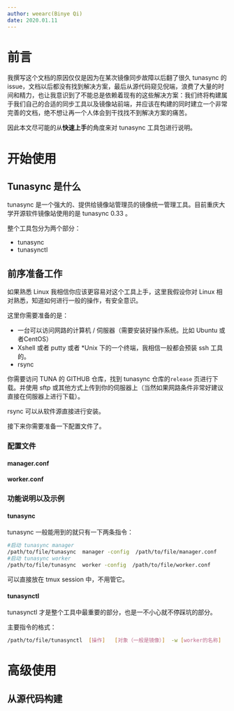 ```yaml
---
author: weearc(Binye Qi)
date: 2020.01.11
---
```


# 前言

我撰写这个文档的原因仅仅是因为在某次镜像同步故障以后翻了很久 tunasync 的 issue，文档以后都没有找到解决方案，最后从源代码窥见倪端，浪费了大量的时间和精力，也让我意识到了不能总是依赖着现有的这些解决方案：我们终将构建属于我们自己的合适的同步工具以及镜像站前端，并应该在构建的同时建立一个非常完善的文档，绝不想让再一个人体会到干找找不到解决方案的痛苦。

因此本文尽可能的从**快速上手**的角度来对 tunasync 工具包进行说明。

# 开始使用

## Tunasync 是什么

tunasync 是一个强大的、提供给镜像站管理员的镜像统一管理工具。目前重庆大学开源软件镜像站使用的是 tunasync 0.33 。

整个工具包分为两个部分：

- tunasync
- tunasynctl

## 前序准备工作

如果熟悉 Linux 我相信你应该更容易对这个工具上手，这里我假设你对 Linux 相对熟悉，知道如何进行一般的操作，有安全意识。

这里你需要准备的是：

- 一台可以访问网路的计算机 / 伺服器（需要安装好操作系统。比如 Ubuntu 或者CentOS）
- Xshell 或者 putty 或者 *Unix 下的一个终端，我相信一般都会预装 ssh 工具的。
- rsync

你需要访问 TUNA 的 GITHUB 仓库，找到 tunasync 仓库的`release` 页进行下载。并使用 sftp 或其他方式上传到你的伺服器上（当然如果网路条件非常好建议直接在伺服器上进行下载）。

rsync 可以从软件源直接进行安装。

接下来你需要准备一下配置文件了。

### 配置文件

#### manager.conf

#### worker.conf

### 功能说明以及示例

#### tunasync

tunasync 一般能用到的就只有一下两条指令：

```bash
#启动 tunasync manager
/path/to/file/tunasync  manager -config  /path/to/file/manager.conf
#启动 tunasync worker
/path/to/file/tunasync  worker -config  /path/to/file/worker.conf
```

可以直接放在 tmux session 中，不用管它。

#### tunasynctl

tunasynctl 才是整个工具中最重要的部分，也是一不小心就不停踩坑的部分。

主要指令的格式：

```bash
/path/to/file/tunasynctl  [操作]   [对象（一般是镜像）]  -w [worker的名称]
```





# 高级使用

## 从源代码构建

